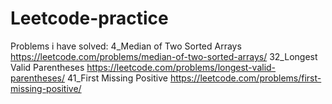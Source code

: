 # Leetcode-practice
Problems i have solved:
  4_Median of Two Sorted Arrays https://leetcode.com/problems/median-of-two-sorted-arrays/
  32_Longest Valid Parentheses https://leetcode.com/problems/longest-valid-parentheses/
  41_First Missing Positive https://leetcode.com/problems/first-missing-positive/
